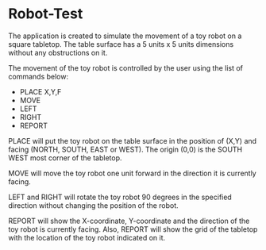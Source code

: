 # Robot-Test
The application is created to simulate the movement of a toy robot on a square tabletop. The table surface has a 5 units x 5 units dimensions without any obstructions on it.

The movement of the toy robot is controlled by the user using the list of commands below:
* PLACE X,Y,F
* MOVE
* LEFT
* RIGHT
* REPORT

PLACE will put the toy robot on the table surface in the position of (X,Y) and facing (NORTH, SOUTH, EAST or WEST). The origin (0,0) is the SOUTH WEST most corner of the tabletop.

MOVE will move the toy robot one unit forward in the direction it is currently facing.

LEFT and RIGHT will rotate the toy robot 90 degrees in the specified direction without changing the position of the robot.

REPORT will show the X-coordinate, Y-coordinate and the direction of the toy robot is currently facing. Also, REPORT will show the grid of the tabletop with the location of the toy robot indicated on it.
